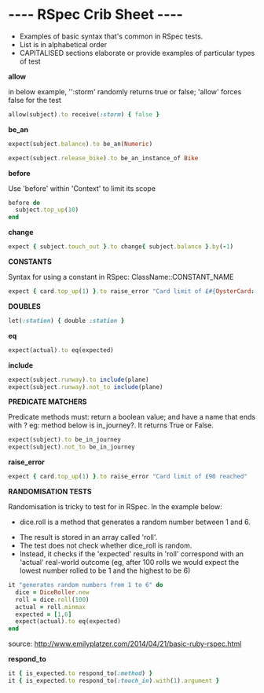 <h1>---- RSpec Crib Sheet ----</h1>

<ul>
<li>Examples of basic syntax that's common in RSpec tests.</li>
<li>List is in alphabetical order</li>
<li>CAPITALISED sections elaborate or provide examples of particular types of test</li>
</ul>

**allow**

in below example, '':storm' randomly returns true or false; 'allow' forces false for the test

```rb
allow(subject).to receive(:storm) { false }

```


**be_an**

```rb
expect(subject.balance).to be_an(Numeric)
```

```rb
expect(subject.release_bike).to be_an_instance_of Bike
```

**before**

Use 'before' within 'Context' to limit its scope

```rb
before do
  subject.top_up(10)
end
```

**change**
```rb
expect { subject.touch_out }.to change{ subject.balance }.by(-1)
```

**CONSTANTS**

Syntax for using a constant in RSpec: ClassName::CONSTANT_NAME

```rb
expect { card.top_up(1) }.to raise_error "Card limit of £#{OysterCard::CARD_LIMIT} reached"

```

**DOUBLES**

```rb
let(:station) { double :station }
```

**eq**
```rb
expect(actual).to eq(expected)
```


**include**

```rb
expect(subject.runway).to include(plane)
expect(subject.runway).not_to include(plane)
```

**PREDICATE MATCHERS**

Predicate methods must: return a boolean value; and have a name that ends with ?
eg: method below is in_journey?. It returns True or False.

```rb
expect(subject).to be_in_journey
expect(subject).not_to be_in_journey
```

**raise_error**
```rb
expect { card.top_up(1) }.to raise_error "Card limit of £90 reached"
```

**RANDOMISATION TESTS**

Randomisation is tricky to test for in RSpec.
In the example below: <ul><li>dice.roll is a method that generates a random number between 1 and 6.</li>
<li>The result is stored in an array called 'roll'.</li>
<li>The test does not check whether dice_roll is random.</li>
<li>Instead, it checks if the 'expected' results in 'roll' correspond with an 'actual' real-world outcome
(eg, after 100 rolls we would expect the lowest number rolled to be 1 and the highest to be 6)</li></ul>

```rb
it "generates random numbers from 1 to 6" do
  dice = DiceRoller.new
  roll = dice.roll(100)
  actual = roll.minmax
  expected = [1,6]
  expect(actual).to eq(expected)
end
```
source: http://www.emilyplatzer.com/2014/04/21/basic-ruby-rspec.html

**respond_to**
```rb
it { is_expected.to respond_to(:method) }
it { is_expected.to respond_to(:touch_in).with(1).argument }
```

